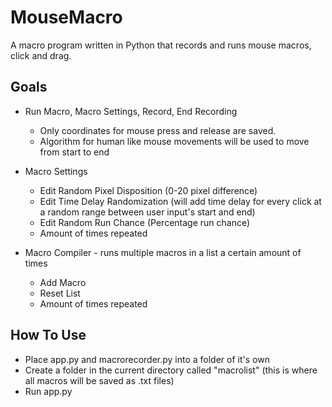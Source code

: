 # MouseMacro
A macro program written in Python that records and runs mouse macros, click and drag.  

## Goals
- Run Macro, Macro Settings, Record, End Recording
  - Only coordinates for mouse press and release are saved.
  - Algorithm for human like mouse movements will be used to move from start to end 

- Macro Settings
  - Edit Random Pixel Disposition (0-20 pixel difference)
  - Edit Time Delay Randomization (will add time delay for every click at a random range between user input's start and end)
  - Edit Random Run Chance (Percentage run chance)
  - Amount of times repeated

- Macro Compiler - runs multiple macros in a list a certain amount of times
  - Add Macro
  - Reset List
  - Amount of times repeated

## How To Use
- Place app.py and macrorecorder.py into a folder of it's own
- Create a folder in the current directory called "macrolist" (this is where all macros will be saved as .txt files)
- Run app.py